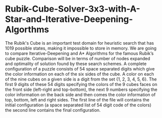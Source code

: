 # Rubik-Cube-Solver-3x3-with-A-Star-and-Iterative-Deepening-Algorthms
The Rubik's Cube is an important test domain for heuristic search that has 1019 possible  states, making it impossible to store in memory. We are going to compare Iterative-Deepening and A* Algorithms for the  famous Rubik’s cube puzzle. Comparison will be in terms of number of nodes expanded and  optimality of solution found by these search schemes.
A complete configuration of a puzzle consists of 54 space separated digits which give the color 
information on each of the six sides of the cube. A color on each of the nine cubes on a given side 
is a digit from the set {1, 2, 3, 4, 5, 6}. The first 9 digits of these 54 digits specifying the colors of 
the 9 cubes faces on the front side (left-right and top-bottom), the next 9 numbers specifying the 
color information on the back side and then comes the color information of top, bottom, left and 
right sides. The first line of the file will contains the initial configuration (a space separated list of 54 digit 
code of the colors) the second line contains the final configuration. 
